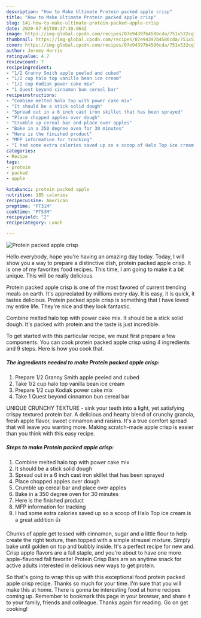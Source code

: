 ```yaml
---
description: "How to Make Ultimate Protein packed apple crisp"
title: "How to Make Ultimate Protein packed apple crisp"
slug: 141-how-to-make-ultimate-protein-packed-apple-crisp
date: 2020-07-01T08:37:30.964Z
image: https://img-global.cpcdn.com/recipes/07e94397b4586cda/751x532cq70/protein-packed-apple-crisp-recipe-main-photo.jpg
thumbnail: https://img-global.cpcdn.com/recipes/07e94397b4586cda/751x532cq70/protein-packed-apple-crisp-recipe-main-photo.jpg
cover: https://img-global.cpcdn.com/recipes/07e94397b4586cda/751x532cq70/protein-packed-apple-crisp-recipe-main-photo.jpg
author: Jeremy Harris
ratingvalue: 4.7
reviewcount: 7
recipeingredient:
- "1/2 Granny Smith apple peeled and cubed"
- "1/2 cup halo top vanilla bean ice cream"
- "1/2 cup Kodiak power cake mix"
- "1 Quest beyond cinnamon bun cereal bar"
recipeinstructions:
- "Combine melted halo top with power cake mix"
- "It should be a stick solid dough"
- "Spread out in a 6 inch cast iron skillet that has been sprayed"
- "Place chopped apples over dough"
- "Crumble up cereal bar and place over apples"
- "Bake in a 350 degree oven for 30 minutes"
- "Here is the finished product"
- "MFP information for tracking"
- "I had some extra calories saved up so a scoop of Halo Top ice cream is a great addition 👍"
categories:
- Recipe
tags:
- protein
- packed
- apple

katakunci: protein packed apple 
nutrition: 185 calories
recipecuisine: American
preptime: "PT31M"
cooktime: "PT53M"
recipeyield: "2"
recipecategory: Lunch

---
```



![Protein packed apple crisp](https://img-global.cpcdn.com/recipes/07e94397b4586cda/751x532cq70/protein-packed-apple-crisp-recipe-main-photo.jpg)

Hello everybody, hope you're having an amazing day today. Today, I will show you a way to prepare a distinctive dish, protein packed apple crisp. It is one of my favorites food recipes. This time, I am going to make it a bit unique. This will be really delicious.

Protein packed apple crisp is one of the most favored of current trending meals on earth. It's appreciated by millions every day. It is easy, it is quick, it tastes delicious. Protein packed apple crisp is something that I have loved my entire life. They're nice and they look fantastic.

Combine melted halo top with power cake mix. It should be a stick solid dough. It&#39;s packed with protein and the taste is just incredible.


To get started with this particular recipe, we must first prepare a few components. You can cook protein packed apple crisp using 4 ingredients and 9 steps. Here is how you cook that.

##### The ingredients needed to make Protein packed apple crisp:

1. Prepare 1/2 Granny Smith apple peeled and cubed
1. Take 1/2 cup halo top vanilla bean ice cream
1. Prepare 1/2 cup Kodiak power cake mix
1. Take 1 Quest beyond cinnamon bun cereal bar


UNIQUE CRUNCHY TEXTURE - sink your teeth into a light, yet satisfying crispy textured protein bar. A delicious and hearty blend of crunchy granola, fresh apple flavor, sweet cinnamon and raisins. It&#39;s a true comfort spread that will leave you wanting more. Making scratch-made apple crisp is easier than you think with this easy recipe. 

##### Steps to make Protein packed apple crisp:

1. Combine melted halo top with power cake mix
1. It should be a stick solid dough
1. Spread out in a 6 inch cast iron skillet that has been sprayed
1. Place chopped apples over dough
1. Crumble up cereal bar and place over apples
1. Bake in a 350 degree oven for 30 minutes
1. Here is the finished product
1. MFP information for tracking
1. I had some extra calories saved up so a scoop of Halo Top ice cream is a great addition 👍


Chunks of apple get tossed with cinnamon, sugar and a little flour to help create the right texture, then topped with a simple streusel mixture. Simply bake until golden on top and bubbly inside. It&#39;s a perfect recipe for new and. Crisp apple flavors are a fall staple, and you&#39;re about to have one more apple-flavored fall favorite! Protein Crisp Bars are an anytime snack for active adults interested in delicious new ways to get protein. 

So that's going to wrap this up with this exceptional food protein packed apple crisp recipe. Thanks so much for your time. I'm sure that you will make this at home. There is gonna be interesting food at home recipes coming up. Remember to bookmark this page in your browser, and share it to your family, friends and colleague. Thanks again for reading. Go on get cooking!
